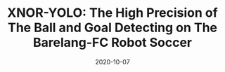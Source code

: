 ---
title: "XNOR-YOLO: The High Precision of The Ball and Goal Detecting on The Barelang-FC Robot Soccer"
date: 2020-10-07
location: "Batam, Indonesia"
description: "The essential part in developing the humanoid robot which is able to play soccer is the vision system."
link: https://ieeexplore.ieee.org/document/9350386
---